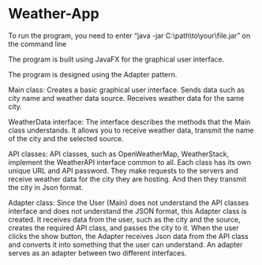 # Weather-App

To run the program, you need to enter “java -jar C:\path\to\your\file.jar” on the command line

The program is built using JavaFX for the graphical user interface.

The program is designed using the Adapter pattern.

Main class:
Creates a basic graphical user interface.
Sends data such as city name and weather data source.
Receives weather data for the same city.

WeatherData interface:
The interface describes the methods that the Main class understands.
It allows you to receive weather data, transmit the name of the city and the selected source.

API classes:
API classes, such as OpenWeatherMap, WeatherStack, implement the WeatherAPI interface common to all. Each class has its own unique URL and API password. They make requests to the servers and receive weather data for the city they are hosting. And then they transmit the city in Json format.

Adapter class:
Since the User (Main) does not understand the API classes interface and does not understand the JSON format, this Adapter class is created.
It receives data from the user, such as the city and the source, creates the required API class, and passes the city to it. When the user clicks the show button, the Adapter receives Json data from the API class and converts it into something that the user can understand. An adapter serves as an adapter between two different interfaces.
